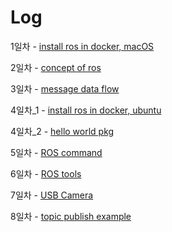 # Log
1일차 - [install ros in docker, macOS](install/day1_docker_install_ros.md)

2일차 - [concept of ros](concept/day2_ros_concept.md)

3일차 - [message data flow](concept/day3_message_data_flow.md)

4일차_1 - [install ros in docker, ubuntu](install/day4_docker_install_ros_in_ubuntu.md)

4일차_2 - [hello world pkg](example/day4_create_pkg.md)

5일차 - [ROS command](concept/day5_ros_command.md)

6일차 - [ROS tools](concept/day6_ros_tools.md)

7일차 - [USB Camera](install/day7_usb_camera.md)

8일차 - [topic publish example](example/day8_ROS_topic_demo.md)
